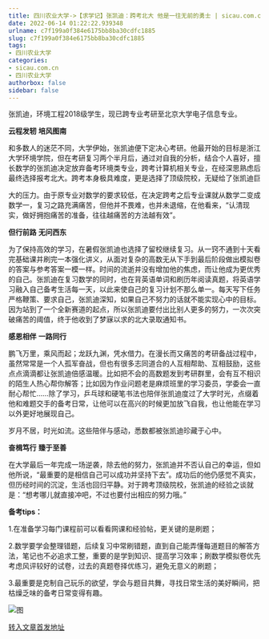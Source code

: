 ```yaml
---
title: 四川农业大学->【求学记】张凯迪：跨考北大 他是一往无前的勇士 | sicau.com.cn
date: 2022-06-14 01:22:22.939348
urlname: c7f199a0f384e6175bb8ba30cdfc1885
slug: c7f199a0f384e6175bb8ba30cdfc1885
tags: 
- 四川农业大学
categories:
- sicau.com.cn
- 四川农业大学
authorbox: false
sidebar: false
---
```

张凯迪，环境工程2018级学生，现已跨专业考研至北京大学电子信息专业。

**云程发轫** **培风图南**

和多数人的迷茫不同，大学伊始，张凯迪便下定决心考研。他最开始的目标是浙江大学环境学院，但在考研复习两个半月后，通过对自我的分析，结合个人喜好，擅长数学的张凯迪决定放弃备考环境类专业，跨考计算机相关专业，在经深思熟虑后最终选择报考北大。跨考本身极具难度，更是选择了顶级院校，无疑给了张凯迪巨
<!--more-->
大的压力。由于原专业对数学的要求较低，在决定跨考之后专业课就从数学二变成数学一，复习之路充满痛苦，但他并不畏难，也并未退缩，在他看来，“认清现实，做好拥抱痛苦的准备，往往越痛苦的方法越有效”。

**但行前路** **无问西东**

为了保持高效的学习，在暑假张凯迪也选择了留校继续复习。从一窍不通到十天看完基础课并刷完一本强化讲义，从面对复杂的高数无从下手到最后阶段做出模拟卷的答案与参考答案一模一样。时间的流逝并没有增加他的焦虑，而让他成为更优秀的自己。张凯迪在复习数学的同时，也在背英语单词和刷历年阅读真题，将英语学习融入自己备考生活每一天，以此来使自己的复习计划不那么单一。每天写下任务严格鞭策、要求自己，张凯迪深知，如果自己不努力的话就不能实现心中的目标。因为站到了一个全新赛道的起点，所以张凯迪要付出比别人更多的努力，一次次突破痛苦的阈值，终于他收到了梦寐以求的北大录取通知书。

**感恩相伴** **一路同行**

鹏飞万里，乘风而起；龙跃九渊，凭水借力。在漫长而又痛苦的考研备战过程中，虽然常常是一个人孤军奋战，但也有很多志同道合的人互相帮助、互相鼓励，这些点点滴滴都让张凯迪倍感温暖。比如把不会的高数题发到考研群里，会有互不相识的陌生人热心帮你解答；比如因为作业问题老是麻烦班里的学习委员，学委会一直耐心帮忙……除了学习，乒乓球和硬笔书法也陪伴张凯迪度过了大学时光，点缀着他和难题交手的备考日常，让他可以在高兴的时候更加放飞自我，也让他能在学习以外更好地展现自己。

岁月不居，时光如流。这些陪伴与感动，悉数都被张凯迪珍藏于心中。

**奋楫笃行** **臻于至善**

在大学最后一年完成一场逆袭，除去他的努力，张凯迪并不否认自己的幸运，但如他所说，“最重要的是相信自己可以成功并坚持下去”。成功后的他仍感觉不真实，但历经时间的沉淀，生活也回归平静。对于跨考顶级院校，张凯迪的经验之谈就是：“想考哪儿就直接冲吧，不过也要付出相应的努力哦。”

**备考tips：**

1.在准备学习每门课程前可以看看网课和经验帖，更关键的是刷题；

2.数学要学会整理错题，后续复习中常刷错题，直到自己能弄懂每道题目的解答方法，笔记也不必追求工整，重要的是学到知识、提高学习效率；刷数学模拟卷优先考虑风评较好的试卷，过去的真题卷择优练习，避免无意义的刷题；

3.最重要是克制自己玩乐的欲望，学会与题目共舞，寻找日常生活的美好瞬间，把枯燥乏味的备考日常变得有趣。

![图](https://news.sicau.edu.cn/__local/9/28/A2/70E55D07E866E124D22613FB6AA_0963E8AD_87EC0.png)

[转入文章首发地址](https://news.sicau.edu.cn/info/1078/68320.htm)